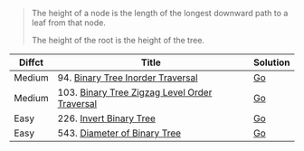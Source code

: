 > The height of a node is the length of the longest downward path to a leaf from that node. 
> 
> The height of the root is the height of the tree.

| Diffct   | Title                                      | Solution                           |
| -------- | ------------------------------------------ | ---------------------------------- |
| Medium   | 94. [Binary Tree Inorder Traversal][binary-tree-inorder-traversal]              | [Go](inorder_travesal.go)             |
| Medium   | 103. [Binary Tree Zigzag Level Order Traversal][zigzag-level-order-traversal]   | [Go](binary_tree_zigzag_travelsal.go) |
| Easy     | 226. [Invert Binary Tree](https://leetcode.com/problems/invert-binary-tree/)    | [Go](invert_binary_tree.go)           |
| Easy     | 543. [Diameter of Binary Tree][diameter-of-binary-tree]                         | [Go](diameter_of_binary_tree.go)      |

[binary-tree-inorder-traversal]: https://leetcode.com/problems/binary-tree-inorder-traversal/
[zigzag-level-order-traversal]: https://leetcode.com/problems/binary-tree-zigzag-level-order-traversal/
[diameter-of-binary-tree]: https://leetcode.com/problems/diameter-of-binary-tree/